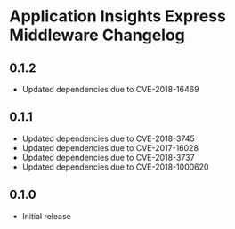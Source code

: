 # Application Insights Express Middleware Changelog

## 0.1.2

- Updated dependencies due to CVE-2018-16469

## 0.1.1

- Updated dependencies due to CVE-2018-3745
- Updated dependencies due to CVE-2017-16028
- Updated dependencies due to CVE-2018-3737
- Updated dependencies due to CVE-2018-1000620

## 0.1.0

- Initial release
